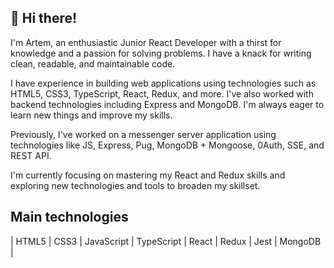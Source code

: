 ## 👋 Hi there! 

I'm Artem, an enthusiastic Junior React Developer with a thirst for knowledge and a passion for solving problems. I have a knack for writing clean, readable, and maintainable code. 

I have experience in building web applications using technologies such as HTML5, CSS3, TypeScript, React, Redux, and more. I've also worked with backend technologies including Express and MongoDB. I'm always eager to learn new things and improve my skills.

Previously, I've worked on a messenger server application using technologies like JS, Express, Pug, MongoDB + Mongoose, 0Auth, SSE, and REST API. 

I'm currently focusing on mastering my React and Redux skills and exploring new technologies and tools to broaden my skillset.

## Main technologies
| HTML5 | CSS3 | JavaScript | TypeScript | React | Redux | Jest | MongoDB |

<!--
**shamsievartyom/shamsievartyom** is a ✨ _special_ ✨ repository because its `README.md` (this file) appears on your GitHub profile.

Here are some ideas to get you started:

- 🔭 I’m currently working on ...
- 🌱 I’m currently learning ...
- 👯 I’m looking to collaborate on ...
- 🤔 I’m looking for help with ...
- 💬 Ask me about ...
- 📫 How to reach me: ...
- 😄 Pronouns: ...
- ⚡ Fun fact: ...
-->
